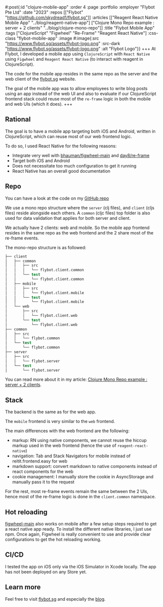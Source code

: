 #:post{:id "clojure-mobile-app"
       :order 4
       :page :portfolio
       :employer "Flybot Pte Ltd" 
       :date "2023"
       :repos [["Flybot" "https://github.com/skydread1/flybot.sg"]]
       :articles [["Reagent React Native Mobile App" "../blog/reagent-native-app"]
                  ["Clojure Mono Repo example : server + 2 clients" "../blog/clojure-mono-repo"]]
       :title "Flybot Mobile App"
       :tags ["ClojureScript" "Figwheel" "Re-Frame" "Reagent React Native"]
       :css-class "flybot-mobile-app"
       :image #:image{:src "https://www.flybot.sg/assets/flybot-logo.png"
                      :src-dark "https://www.flybot.sg/assets/flybot-logo.png"
                      :alt "Flybot Logo"}}
+++
At Flybot, I developed a mobile app using `ClojureScript` with `React Native` using `Figwheel` and `Reagent React Native` (to interact with reagent in ClojureScript).

The code for the mobile app resides in the same repo as the server and the web client of the [flybot.sg](https://www.flybot.sg/) website.

The goal of the mobile app was to allow employees to write blog posts using an app instead of the web UI and also to evaluate if our ClojureScript frontend stack could reuse most of the `re-frame` logic in both the mobile and web UIs (which it does).
+++
## Rational

The goal is to have a mobile app targeting both iOS and Android, written in ClojureScript, which can reuse most of our web frontend logic.

To do so, I used React Native for the following reasons:

- Integrate very well with [bhauman/figwheel-main](https://github.com/bhauman/figwheel-main) and [day8/re-frame](https://github.com/day8/re-frame)
- Target both iOS and Android
- Does not necessitate too much configuration to get it running
- React Native has an overall good documentation

## Repo

You can have a look at the code on my [GitHub repo](https://github.com/skydread1/flybot.sg)

We use a mono repo structure where the `server` (clj files), and `client` (cljs files) reside alongside each others.
A `common` (cljc files) top folder is also used for data validation that applies for both server and client.

We actually have 2 clients: web and mobile.
So the mobile app frontend resides in the same repo as the web frontend and the 2 share most of the re-frame events.

The mono-repo structure is as followed:

```clojure
├── client
│   ├── common
│   │   ├── src
│   │   │   └── flybot.client.common
│   │   └── test
│   │       └── flybot.client.common
│   ├── mobile
│   │   ├── src
│   │   │   └── flybot.client.mobile
│   │   └── test
│   │       └── flybot.client.mobile
│   └── web
│       ├── src
│       │   └── flybot.client.web
│       └── test
│           └── flybot.client.web
├── common
│   ├── src
│   │   └── flybot.common
│   └── test
│       └── flybot.common
├── server
│   ├── src
│   │   └── flybot.server
│   └── test
│       └── flybot.server
```

You can read more about it in my article: [Clojure Mono Repo example : server + 2 clients](../blog/clojure-mono-repo).

## Stack

The backend is the same as for the web app.

The `mobile` frontend is very similar to the `web` frontend.

The main differences with the web frontend are the following:
- markup: RN using native components, we cannot reuse the hiccup markup used in the web frontend (hence the use of `reagent-react-native`)
- navigation: Tab and Stack Navigators for mobile instead of reitit.frontend.easy for web
- markdown support: convert markdown to native components instead of react components for the web
- cookie management: I manually store the cookie in AsyncStorage and manually pass it to the request

For the rest, most re-frame events remain the same between the 2 UIs, hence most of the re-frame logic is done in the `client.common` namespace.

## Hot reloading

[figwheel-main](https://github.com/bhauman/figwheel-main) also works on mobile after a few setup steps required to get a react native app ready. To install the different native libraries, I just use npm. Once again, Figwheel is really convenient to use and provide clear configurations to get the hot reloading working.

## CI/CD

I tested the app on iOS only via the iOS Simulator in Xcode locally.
The app has not been deployed on any Store yet.

## Learn more

Feel free to visit [flybot.sg](https://www.flybot.sg/) and especially the [blog](https://www.flybot.sg/blog).
